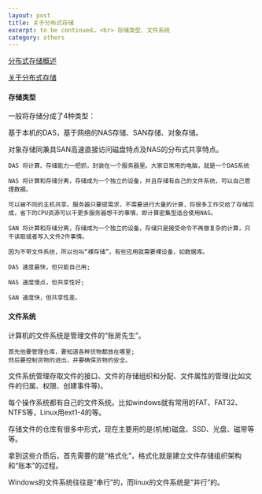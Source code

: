 ```yaml
---
layout: post
title: 关于分布式存储
excerpt: to be continued… <br> 存储类型、文件系统
category: others
---
```


[分布式存储概述](http://blog.csdn.net/mindfloating/article/details/47811665)

[关于分布式存储](http://stor.51cto.com/art/201711/556946.htm)

#### 存储类型

一般将存储分成了4种类型：

基于本机的DAS，基于网络的NAS存储、SAN存储、对象存储。

对象存储同兼具SAN高速直接访问磁盘特点及NAS的分布式共享特点。

    DAS 将计算、存储能力一把抓，封装在一个服务器里。大家日常用的电脑，就是一个DAS系统
    
    NAS 将计算和存储分离，存储成为一个独立的设备，并且存储有自己的文件系统，可以自己管理数据。
    
    可以被不同的主机共享。服务器只要提需求，不需要进行大量的计算，将很多工作交给了存储完成，省下的CPU资源可以干更多服务器想干的事情，即计算密集型适合使用NAS。
    
    SAN 将计算和存储分离，存储成为一个独立的设备，存储只是接受命令不再做复杂的计算，只干读取或者写入文件2件事情。
    
    因为不带文件系统，所以也叫“裸存储”，有些应用就需要裸设备，如数据库。
    
    DAS 速度最快，但只能自己用;
    
    NAS 速度慢点，但共享性好;
    
    SAN 速度快，但共享性差。

#### 文件系统
计算机的文件系统是管理文件的“账房先生”。

    首先他要管理仓库，要知道各种货物都放在哪里;
    然后要控制货物的进出，并要确保货物的安全。

文件系统管理存取文件的接口、文件的存储组织和分配、文件属性的管理(比如文件的归属、权限、创建事件等)。

每个操作系统都有自己的文件系统。比如windows就有常用的FAT、FAT32、NTFS等，Linux用ext1-4的等。

存储文件的仓库有很多中形式，现在主要用的是(机械)磁盘、SSD、光盘、磁带等等。

拿到这些介质后，首先需要的是“格式化”，格式化就是建立文件存储组织架构和“账本”的过程。

Windows的文件系统往往是“串行”的，而linux的文件系统是“并行”的。

